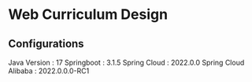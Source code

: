 # Web Curriculum Design

## Configurations
Java Version : 17
Springboot : 3.1.5
Spring Cloud : 2022.0.0
Spring Cloud Alibaba : 2022.0.0.0-RC1